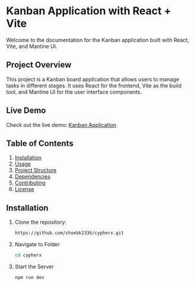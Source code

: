 # Kanban Application with React + Vite

Welcome to the documentation for the Kanban application built with React, Vite, and Mantine UI.

## Project Overview

This project is a Kanban board application that allows users to manage tasks in different stages. It uses React for the frontend, Vite as the build tool, and Mantine UI for the user interface components.

## Live Demo

Check out the live demo: [Kanban Application](https://cypherx-green.vercel.app/)

## Table of Contents

1. [Installation](#installation)
2. [Usage](#usage)
3. [Project Structure](#project-structure)
4. [Dependencies](#dependencies)
5. [Contributing](#contributing)
6. [License](#license)

## Installation

1. Clone the repository:

   ```bash
   https://github.com/shoebk2336/cypherx.git

2. Navigate to Folder
   ```bash
   cd cypherx

3. Start the Server
   ```bash
   npm run dev

